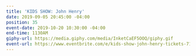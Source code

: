 ```yaml
---
title: 'KIDS SHOW: John Henry'
date: 2019-09-05 20:45:00 -04:00
position: 35
event-date: 2019-10-20 10:30:00 -04:00
end-time: 1130AM
giphy-url: https://media.giphy.com/media/InketCaEF5OOQ/giphy.gif
event-url: https://www.eventbrite.com/e/kids-show-john-henry-tickets-71743561925
---
```


